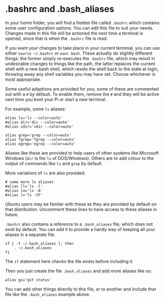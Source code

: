 # .bashrc and .bash_aliases

In your home folder, you will find a hidden file called `.bashrc` which contains some user configuration options. You can edit this file to suit your needs. Changes made in this file will be actioned the next time a terminal is opened, since that is when the `.bashrc` file is read.

If you want your changes to take place in your current terminal, you can use either `source ~/.bashrc` or `exec bash`. These actually do slightly different things: the former simply re-executes the `.bashrc` file, which may result in undesirable changes to things like the path, the latter replaces the current shell with a new bash shell, which resets the shell back to the state at login, throwing away any shell variables you may have set. Choose whichever is most appropriate.

Some useful adaptions are provided for you; some of these are commented out with a `#` by default. To enable them, remove the `#` and they will be active next time you boot your Pi or start a new terminal.

For example, some `ls` aliases:

```
alias ls='ls --color=auto'
#alias dir='dir --color=auto'
#alias vdir='vdir --color=auto'

alias grep='grep --color=auto'
alias fgrep='fgrep --color=auto'
alias egrep='egrep --color=auto'
```
Aliases like these are provided to help users of other systems like Microsoft Windows (`dir` is the `ls` of DOS/Windows). Others are to add colour to the output of commands like `ls` and `grep` by default.

More variations of `ls` are also provided:

```
# some more ls aliases
#alias ll='ls -l'
#alias la='ls -A'
#alias l='ls -CF'
```

Ubuntu users may be familar with these as they are provided by default on that distribution. Uncomment these lines to have access to these aliases in future.

`.bashrc` also contains a reference to a `.bash_aliases` file, which does not exist by default. You can add it to provide a handy way of keeping all your aliases in a separate file.

```
if [ -f ~/.bash_aliases ]; then
    . ~/.bash_aliases
fi
```

The `if` statement here checks the file exists before including it.

Then you just create the file `.bash_aliases` and add more aliases like so:

```
alias gs='git status'
```

You can add other things directly to this file, or to another and include that file like the `.bash_aliases` example above.
